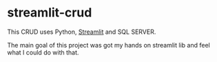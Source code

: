 # streamlit-crud

This CRUD uses Python, [Streamlit](https://streamlit.io/) and SQL SERVER. 

The main goal of this project was got my hands on streamlit lib and feel what I could do with that.